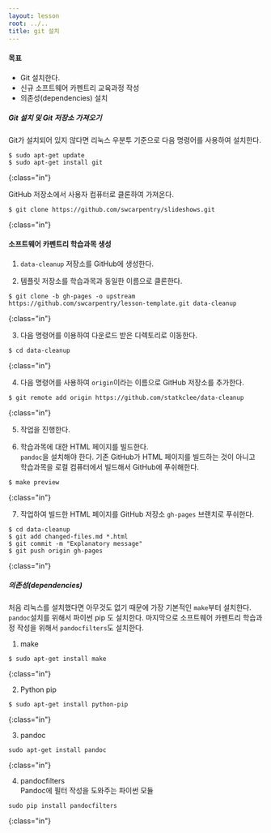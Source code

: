 ```yaml
---
layout: lesson
root: ../..
title: git 설치
---
```

<div class="objectives" markdown="1">

#### 목표
*   Git 설치한다.
*   신규 소프트웨어 카펜트리 교육과정 작성
*   의존성(dependencies) 설치

</div>

##### Git 설치 및 Git 저장소 가져오기

Git가 설치되어 있지 않다면 리눅스 우분투 기준으로 다음 명령어를 사용하여 설치한다.  
~~~
$ sudo apt-get update
$ sudo apt-get install git
~~~
{:class="in"}

GitHub 저장소에서 사용자 컴퓨터로 클론하여 가져온다.  
~~~
$ git clone https://github.com/swcarpentry/slideshows.git
~~~
{:class="in"}

#### 소프트웨어 카펜트리 학습과목 생성

1. `data-cleanup` 저장소를 GitHub에 생성한다.  

2. 템플릿 저장소를 학습과목과 동일한 이름으로 클론한다.  
~~~
$ git clone -b gh-pages -o upstream https://github.com/swcarpentry/lesson-template.git data-cleanup
~~~
{:class="in"}

3. 다음 명령어를 이용하여 다운로드 받은 디렉토리로 이동한다.  
~~~
$ cd data-cleanup
~~~
{:class="in"}

4. 다음 명령어를 사용하여 `origin`이라는 이름으로 GitHub 저장소를 추가한다.  
~~~
$ git remote add origin https://github.com/statkclee/data-cleanup
~~~
{:class="in"}

5. 작업을 진행한다.  

6. 학습과목에 대한 HTML 페이지를 빌드한다.  
`pandoc`을 설치해야 한다. 기존 GitHub가 HTML 페이지를 빌드하는 것이 아니고 학습과목을 로컬 컴퓨터에서 빌드해서 GitHub에 푸쉬해한다.   
~~~
$ make preview
~~~
{:class="in"}

7. 작업하여 빌드한 HTML 페이지를 GitHub 저장소 `gh-pages` 브랜치로 푸쉬한다.  

~~~
$ cd data-cleanup
$ git add changed-files.md *.html
$ git commit -m "Explanatory message"
$ git push origin gh-pages
~~~
{:class="in"}


##### 의존성(dependencies)

처음 리눅스를 설치했다면 아무것도 없기 때문에 가장 기본적인 `make`부터 설치한다.
`pandoc`설치를 위해서 파이썬 pip 도 설치한다. 마지막으로 소프트웨어 카펜트리 학습과정 작성을 위해서 `pandocfilters`도 설치한다.  

1. make  
~~~
$ sudo apt-get install make
~~~
{:class="in"}

2. Python pip  
~~~
$ sudo apt-get install python-pip
~~~
{:class="in"}

3. pandoc   
~~~
sudo apt-get install pandoc
~~~
{:class="in"}

4. pandocfilters  
Pandoc에 필터 작성을 도와주는 파이썬 모듈  
~~~
sudo pip install pandocfilters
~~~
{:class="in"}

